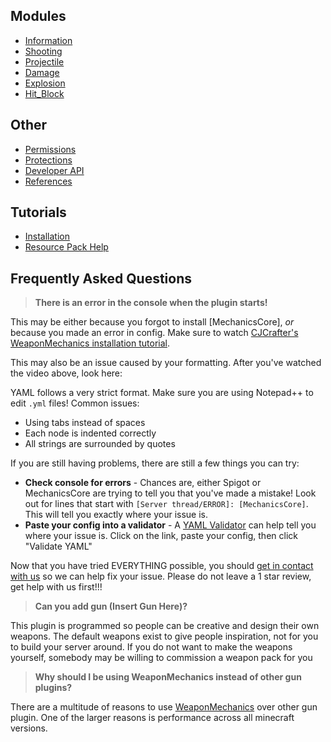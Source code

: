 ## Modules
  * [Information]()
  * [Shooting]()
  * [Projectile]()
  * [Damage]()
  * [Explosion]()
  * [Hit_Block]()
  
## Other
  * [Permissions]()
  * [Protections]()
  * [Developer API]()
  * [References]()
  
## Tutorials
  * [Installation]()
  * [Resource Pack Help]()

## Frequently Asked Questions
> **There is an error in the console when the plugin starts!**

This may be either because you forgot to install [MechanicsCore], *or* because you made an error in config. 
Make sure to watch [CJCrafter's WeaponMechanics installation tutorial](youtube).

This may also be an issue caused by your formatting. After you've watched the
video above, look here:

YAML follows a very strict format. Make sure you are using Notepad++ to edit `.yml`
files! Common issues:
  * Using tabs instead of spaces
  * Each node is indented correctly
  * All strings are surrounded by quotes
  
If you are still having problems, there are still a few things you can try:
  * **Check console for errors** - Chances are, either Spigot or MechanicsCore 
  are trying to tell you that you've made a mistake! Look out for lines that 
  start with `[Server thread/ERROR]: [MechanicsCore]`. This will tell you 
  exactly where your issue is.
  * **Paste your config into a validator** - A [YAML Validator](https://jsonformatter.org/yaml-validator)
  can help tell you where your issue is. Click on the link, paste 
  your config, then click "Validate YAML"
  
Now that you have tried EVERYTHING possible, you should [get in contact with us]()
so we can help fix your issue. Please do not leave a 1 star review, get help with us
first!!!
  
> **Can you add gun (Insert Gun Here)?**

This plugin is programmed so people can be creative and design their own weapons.
The default weapons exist to give people inspiration, not for you to build your server around.
If you do not want to make the weapons yourself, somebody may be willing to commission a weapon pack for you

> **Why should I be using WeaponMechanics instead of other gun plugins?**  

There are a multitude of reasons to use [WeaponMechanics] over other gun plugin. One of the larger
reasons is performance across all minecraft versions. 



[WeaponMechanics]: Todo
[WeaponMechanicsPlus]: Todo